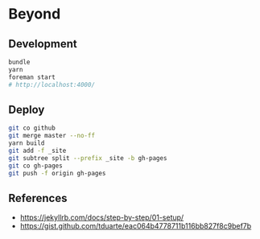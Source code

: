 # Beyond

## Development

```bash
bundle
yarn
foreman start
# http://localhost:4000/
```

## Deploy

```bash
git co github
git merge master --no-ff
yarn build
git add -f _site
git subtree split --prefix _site -b gh-pages
git co gh-pages
git push -f origin gh-pages
```

## References
 - https://jekyllrb.com/docs/step-by-step/01-setup/
 - https://gist.github.com/tduarte/eac064b4778711b116bb827f8c9bef7b
